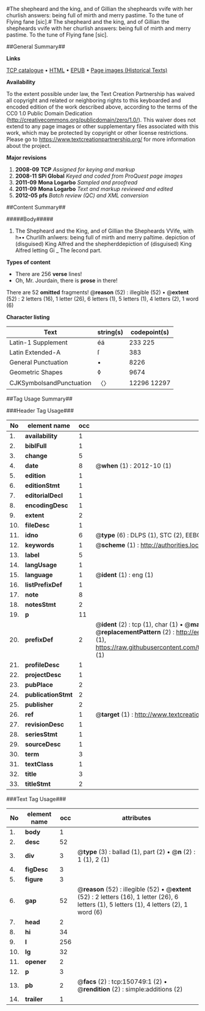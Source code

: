#The shepheard and the king, and of Gillian the shepheards vvife with her churlish answers: being full of mirth and merry pastime. To the tune of Flying fane [sic].#
The shepheard and the king, and of Gillian the shepheards vvife with her churlish answers: being full of mirth and merry pastime. To the tune of Flying fane [sic].

##General Summary##

**Links**

[TCP catalogue](http://www.ota.ox.ac.uk/tcp/)  • 
[HTML](http://tei.it.ox.ac.uk/tcp/Texts-HTML/free/A73/A73153.html)  • 
[EPUB](http://tei.it.ox.ac.uk/tcp/Texts-EPUB/free/A73/A73153.epub) • 
[Page images (Historical Texts)](https://historicaltexts.jisc.ac.uk/eebo-99900296e)

**Availability**

To the extent possible under law, the Text Creation Partnership has waived all copyright and related or neighboring rights to this keyboarded and encoded edition of the work described above, according to the terms of the CC0 1.0 Public Domain Dedication (http://creativecommons.org/publicdomain/zero/1.0/). This waiver does not extend to any page images or other supplementary files associated with this work, which may be protected by copyright or other license restrictions. Please go to https://www.textcreationpartnership.org/ for more information about the project.

**Major revisions**

1. __2008-09__ __TCP__ *Assigned for keying and markup*
1. __2008-11__ __SPi Global__ *Keyed and coded from ProQuest page images*
1. __2011-09__ __Mona Logarbo__ *Sampled and proofread*
1. __2011-09__ __Mona Logarbo__ *Text and markup reviewed and edited*
1. __2012-05__ __pfs__ *Batch review (QC) and XML conversion*

##Content Summary##

#####Body#####

1. The Shepheard and the King, and of Gillian the Shepheards VVife, with h•• Churliſh anſwers: being full of mirth and merry paſtime.
depiction of (disguised) King Alfred and the shepherddepiction of (disguised) King Alfred letting Gi
    _ The ſecond part.

**Types of content**

  * There are 256 **verse** lines!
  * Oh, Mr. Jourdain, there is **prose** in there!

There are 52 **omitted** fragments! 
 @__reason__ (52) : illegible (52)  •  @__extent__ (52) : 2 letters (16), 1 letter (26), 6 letters (1), 5 letters (1), 4 letters (2), 1 word (6)

**Character listing**


|Text|string(s)|codepoint(s)|
|---|---|---|
|Latin-1 Supplement|éá|233 225|
|Latin Extended-A|ſ|383|
|General Punctuation|•|8226|
|Geometric Shapes|◊|9674|
|CJKSymbolsandPunctuation|〈〉|12296 12297|

##Tag Usage Summary##

###Header Tag Usage###

|No|element name|occ|attributes|
|---|---|---|---|
|1.|__availability__|1||
|2.|__biblFull__|1||
|3.|__change__|5||
|4.|__date__|8| @__when__ (1) : 2012-10 (1)|
|5.|__edition__|1||
|6.|__editionStmt__|1||
|7.|__editorialDecl__|1||
|8.|__encodingDesc__|1||
|9.|__extent__|2||
|10.|__fileDesc__|1||
|11.|__idno__|6| @__type__ (6) : DLPS (1), STC (2), EEBO-CITATION (1), PROQUEST (1), VID (1)|
|12.|__keywords__|1| @__scheme__ (1) : http://authorities.loc.gov/ (1)|
|13.|__label__|5||
|14.|__langUsage__|1||
|15.|__language__|1| @__ident__ (1) : eng (1)|
|16.|__listPrefixDef__|1||
|17.|__note__|8||
|18.|__notesStmt__|2||
|19.|__p__|11||
|20.|__prefixDef__|2| @__ident__ (2) : tcp (1), char (1)  •  @__matchPattern__ (2) : ([0-9\-]+):([0-9IVX]+) (1), (.+) (1)  •  @__replacementPattern__ (2) : http://eebo.chadwyck.com/downloadtiff?vid=$1&page=$2 (1), https://raw.githubusercontent.com/textcreationpartnership/Texts/master/tcpchars.xml#$1 (1)|
|21.|__profileDesc__|1||
|22.|__projectDesc__|1||
|23.|__pubPlace__|2||
|24.|__publicationStmt__|2||
|25.|__publisher__|2||
|26.|__ref__|1| @__target__ (1) : http://www.textcreationpartnership.org/docs/. (1)|
|27.|__revisionDesc__|1||
|28.|__seriesStmt__|1||
|29.|__sourceDesc__|1||
|30.|__term__|3||
|31.|__textClass__|1||
|32.|__title__|3||
|33.|__titleStmt__|2||


###Text Tag Usage###

|No|element name|occ|attributes|
|---|---|---|---|
|1.|__body__|1||
|2.|__desc__|52||
|3.|__div__|3| @__type__ (3) : ballad (1), part (2)  •  @__n__ (2) : 1 (1), 2 (1)|
|4.|__figDesc__|3||
|5.|__figure__|3||
|6.|__gap__|52| @__reason__ (52) : illegible (52)  •  @__extent__ (52) : 2 letters (16), 1 letter (26), 6 letters (1), 5 letters (1), 4 letters (2), 1 word (6)|
|7.|__head__|2||
|8.|__hi__|34||
|9.|__l__|256||
|10.|__lg__|32||
|11.|__opener__|2||
|12.|__p__|3||
|13.|__pb__|2| @__facs__ (2) : tcp:150749:1 (2)  •  @__rendition__ (2) : simple:additions (2)|
|14.|__trailer__|1||
